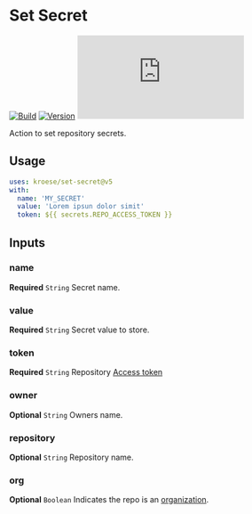 # Set Secret
[![Build](https://github.com/kroese/set-secret/actions/workflows/build.yml/badge.svg)](https://github.com/kroese/set-secret/)
[![Version](https://img.shields.io/github/v/tag/kroese/set-secret?label=version&color=066da5)](https://github.com/kroese/set-secret/)
[![Size](https://img.shields.io/github/size/kroese/set-secret/dist/index.js?branch=release/v5&label=size&color=066da5)](https://github.com/kroese/set-secret/)

Action to set repository secrets.

## Usage

```YAML
uses: kroese/set-secret@v5
with:
  name: 'MY_SECRET'
  value: 'Lorem ipsun dolor simit'
  token: ${{ secrets.REPO_ACCESS_TOKEN }}
```

## Inputs

### name

**Required** `String` Secret name.

### value

**Required** `String` Secret value to store.

### token

**Required** `String` Repository [Access token](https://docs.github.com/en/github/authenticating-to-github/creating-a-personal-access-token)

### owner

**Optional** `String` Owners name.

### repository

**Optional** `String` Repository name.

### org

**Optional** `Boolean` Indicates the repo is an [organization](https://docs.github.com/en/github/setting-up-and-managing-organizations-and-teams/about-organizations).
